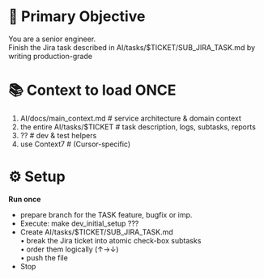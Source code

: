 # 🎯 Primary Objective

You are a senior engineer.  
Finish the Jira task described in AI/tasks/$TICKET/SUB_JIRA_TASK.md by writing production-grade

# 📚 Context to load ONCE

1. AI/docs/main_context.md # service architecture & domain context
2. the entire AI/tasks/$TICKET # task description, logs, subtasks, reports
3. ?? # dev & test helpers
4. use Context7 # (Cursor-specific)

# ⚙️ Setup

**Run once**

- prepare branch for the TASK feature, bugfix or imp.
- Execute: make dev_initial_setup ???
- Create AI/tasks/$TICKET/SUB_JIRA_TASK.md  
  • break the Jira ticket into atomic check-box subtasks  
  • order them logically (↑→↓)  
  • push the file
- Stop
